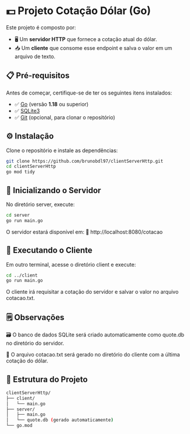 # 💵 Projeto Cotação Dólar (Go)

Este projeto é composto por:

- 🖥️ Um **servidor HTTP** que fornece a cotação atual do dólar.
- 📥 Um **cliente** que consome esse endpoint e salva o valor em um arquivo de texto.

## 📋 Pré-requisitos

Antes de começar, certifique-se de ter os seguintes itens instalados:

- ✅ [Go](https://golang.org/dl/) (versão **1.18** ou superior)
- ✅ [SQLite3](https://www.sqlite.org/download.html)
- ✅ [Git](https://git-scm.com/) (opcional, para clonar o repositório)

## ⚙️ Instalação

Clone o repositório e instale as dependências:

```bash
git clone https://github.com/brunobdl97/clientServerHttp.git
cd clientServerHttp
go mod tidy
```

## 🚀 Inicializando o Servidor
No diretório server, execute:
```bash
cd server
go run main.go
```
O servidor estará disponível em:
🔗 http://localhost:8080/cotacao

## 📡 Executando o Cliente
Em outro terminal, acesse o diretório client e execute:
```bash
cd ../client
go run main.go
```
O cliente irá requisitar a cotação do servidor e salvar o valor no arquivo cotacao.txt.

## 🗒️ Observações
🗃️ O banco de dados SQLite será criado automaticamente como quote.db no diretório do servidor.

📄 O arquivo cotacao.txt será gerado no diretório do cliente com a última cotação do dólar.

## 📁 Estrutura do Projeto
```bash
clientServerHttp/
├── client/
│   └── main.go
├── server/
│   ├── main.go
│   └── quote.db (gerado automaticamente)
└── go.mod
```
